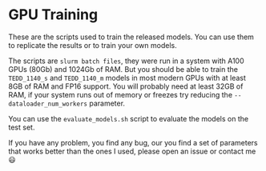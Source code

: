 # GPU Training

These are the scripts used to train the released models. 
You can use them to replicate the results or to train your own models.

The scripts are `slurm batch files`, they were run in a system with A100 GPUs (80Gb) and 1024Gb of RAM.
But you should be able to train the `TEDD_1140_s` and `TEDD_1140_m` models in most modern GPUs with at least 8GB of RAM and FP16 support. 
You will probably need at least 32GB of RAM, if your system runs out of memory or freezes try reducing
the `--dataloader_num_workers` parameter. 

You can use the `evaluate_models.sh` script to evaluate the models on the test set.

If you have any problem, you find any bug, our you find a set of parameters that works better than the ones I used, please open an issue or contact me :smiley:

